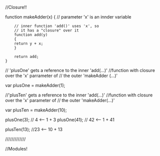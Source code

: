 //Closure!!

function makeAdder(x)
    {
        // parameter 'x' is an innder variable
        
        // inner function 'add()' uses 'x', so
        // it has a "closure" over it
        function add(y) 
        {
        return y + x;    
        }
        
        return add;
    }

// 'plusOne' gets a reference to the inner 'add(...)'
//function with closure over the 'x' parrameter of
// the outer 'makeAdder (...)'

var plusOne = makeAdder(1);

//'plusTen' gets a reference to the inner 'add(...)'
//function with closure over the 'x' parameter of
// the outer 'makeAdder(...)'

var plusTen = makeAdder(10);

plusOne(3); // 4 <-- 1 + 3
plusOne(41); // 42 <-- 1 + 41

plusTen(13); //23 <-- 10 + 13

/////////////


//Modules!

